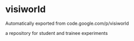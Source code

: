# visiworld
Automatically exported from code.google.com/p/visiworld

a repository for student and trainee experiments
